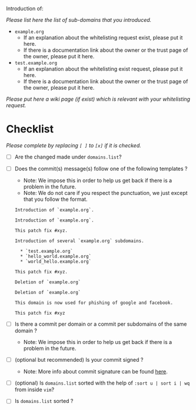 Introduction of:

*Please list here the list of sub-domains that you introduced.*

* `example.org`
  * If an explanation about the whitelisting request exist, please put it here.
  * If there is a documentation link about the owner or the trust page of the owner, please put it here.
* `test.example.org`
  * If an explanation about the whitelisting exist request, please put it here.
  * If there is a documentation link about the owner or the trust page of the owner, please put it here.
  
*Please put here a wiki page (if exist) which is relevant with your whitelisting request.*


# Checklist

*Please complete by replacing `[ ]` to `[x]` if it is checked.*

* [ ] Are the changed made under `domains.list`?
* [ ] Does the commit(s) message(s) follow one of the following templates ?
  * Note: We impose this in order to help us get back if there is a problem in the future.
  * Note: We do not care if you respect the punctuation, we just except that you follow the format.
  
  ```
  Introduction of `example.org`.
  ```
  ```
  Introduction of `example.org`.
  
  This patch fix #xyz.
  ```
  ```
  Introduction of several `example.org` subdomains.
  
    * `test.example.org`
    * `hello_world.example.org`
    * `world_hello.example.org`
    
  This patch fix #xyz.
  ```
  ```
  Deletion of `example.org`
  ```
  ```
  Deletion of `example.org`
  
  This domain is now used for phishing of google and facebook.
  
  This patch fix #xyz
  ```
* [ ] Is there a commit per domain or a commit per subdomains of the same domain ?
  * Note: We impose this in order to help us get back if there is a problem in the future.
* [ ] (optional but recommended) Is your commit signed ?
  * Note: More info about commit signature can be found [here](https://help.github.com/articles/signing-commits/).
* [ ] (optional) Is `domains.list` sorted with the help of `:sort u | sort i | wq` from inside `vim`?
* [ ] Is `domains.list` sorted ?
